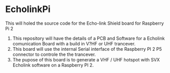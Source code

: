 # EcholinkPi
This will holed the source code for the Echo-link Shield board for Raspberry Pi 2

1) This repository will have the details of a PCB and Software for a Echolink comunication Board with a build in V?HF or UHF trancever.
2) This board will use the internal Serial interface of the Raspberry PI 2 P5 connector to controle the the trancever.
3) The pupose of this board is to generate a VHF / UHF hotspot with SVX Echolink software on a Raspberry PI 2.
